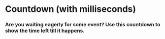 # Countdown (with milliseconds)

### Are you waiting eagerly for some event? Use this countdown to show the time left till it happens.

